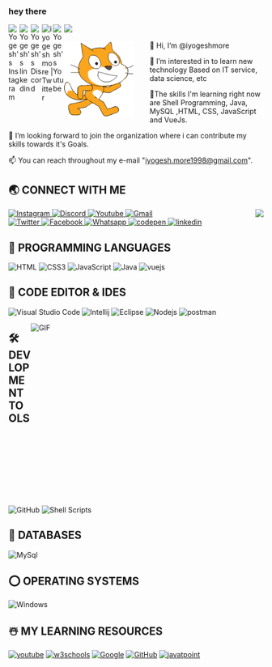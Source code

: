 ### hey there 
<a href="https://instagram.com/ig_yogesh.more?igshid=YmMyMTA2M2Y=">
  <img align="left" alt="Yogesh's Instagram" width="22px" src="https://raw.githubusercontent.com/hussainweb/hussainweb/main/icons/instagram.png" />
</a>
<a href="https://www.linkedin.com/in/yogesh-more-445582253/">
  <img align="left" alt="Yogesh's linkedin" width="22px" src="https://raw.githubusercontent.com/hussainweb/hussainweb/main/icons/linkedin.png" />
</a>
<a href="https://discord.gg/8knnK7aBqs">
  <img align="left" alt="Yogesh's Discord" width="22px" src="https://raw.githubusercontent.com/peterthehan/peterthehan/master/assets/discord.svg" />
</a>
<a href="https://twitter.com/YogeshM84850172">
  <img align="left" alt="iyogeshmore | Twitter" width="22px" src="https://raw.githubusercontent.com/peterthehan/peterthehan/master/assets/twitter.svg" />
</a>
<a href="https://www.youtube.com/channel/UC8aOouBXg_10pTv8FOuz8kw/featured">
  <img align="left" alt="Yogesh's Youtube" width="22px" src="https://raw.githubusercontent.com/peterthehan/peterthehan/master/assets/youtube.svg" />
</a>

![](https://visitor-badge.glitch.me/badge?page_id=iyogeshmore.iyogeshmore)
<br />


 <img align="left" height="150" src="https://raw.githubusercontent.com/hicodersofficial/images/main/giphy%20(2).gif" style="margin-right: 2rem;"/>

👋 Hi, I’m @iyogeshmore

👀 I’m interested in to learn new technology Based on IT service, data science, etc

🌱The skills I'm learning right now are Shell Programming, Java, MySQL ,HTML, CSS, JavaScript and VueJs.

💞️ I’m looking forward to join the organization where i can contribute my skills towards it's Goals.

📫 You can reach throughout my e-mail "iyogesh.more1998@gmail.com".

## 🌏 **CONNECT WITH ME**

<a href="https://github.com/iyogeshmore/github-readme-stats"><img align="right" src="https://github-readme-stats.vercel.app/api/top-langs/?username=iyogeshmore&layout=compact&theme=buefy&hide_border=false"/></a>

   <a href="https://instagram.com/ig_yogesh.more?igshid=YmMyMTA2M2Y="> 
 <img src="https://img.shields.io/badge/Instagram-E4405F?style=for-the-badge&logo=instagram&logoColor=white" title="Instagram"  alt="Instagram"/>
</a>
<a href="https://discord.gg/8knnK7aBqs"> 
    <img src="https://img.shields.io/badge/Discord-7289DA?style=for-the-badge&logo=discord&logoColor=white" title="Discord"  alt="Discord"/>
</a>
<a href="https://www.youtube.com/channel/UC8aOouBXg_10pTv8FOuz8kw/featured"> 
    <img src="https://img.shields.io/badge/YouTube-FF0000?style=for-the-badge&logo=youtube&logoColor=white" title="Youtube"  alt="Youtube"/>
</a>
<a href="mailto:iyogesh.more1998@gmail.com"> 
    <img src="https://img.shields.io/badge/Gmail-D14836?style=for-the-badge&logo=gmail&logoColor=white" title="Gmail"  alt="Gmail"/>
</a> <br />

<a href="https://twitter.com/YogeshM84850172"> 
    <img src="https://img.shields.io/badge/Twitter-1DA1F2?style=for-the-badge&logo=twitter&logoColor=white" title="Twitter"  alt="Twitter"/>
</a>
<a href="https://www.facebook.com/profile.php?id=100005693325416"> 
    <img src="https://img.shields.io/badge/Facebook-%231877F2.svg?style=for-the-badge&logo=Facebook&logoColor=white" title="Facebook"  alt="Facebook"/>
</a>
<a href="https://web.whatsapp.com/8850055197"> 
<img src="https://img.shields.io/badge/WhatsApp-25D366?style=for-the-badge&logo=whatsapp&logoColor=white" title="Whatsapp" alt="Whatsapp"/>
</a>
</a>
<a href="https://codepen.io/yogesh-more-the-bashful"> 
    <img src="https://img.shields.io/badge/codepen-7289DA?style=for-the-badge&logo=codepen&logoColor=white" title="codepen"  alt="codepen"/>
</a>
<a href="[https://linkedin.io/yogesh-more-the-bashful](https://www.linkedin.com/in/yogesh-more-445582253/)"> 
    <img src="https://img.shields.io/badge/linkedin-7289DA?style=for-the-badge&logo=linkedin&logoColor=white" title="linkedin"  alt="linkedin"/>
</a>
<br />

## 🎯 **PROGRAMMING LANGUAGES**

![HTML](https://img.shields.io/badge/HTML5-E34F26?style=for-the-badge&logo=html5&logoColor=white "HTML")
![CSS3](https://img.shields.io/badge/CSS3-1572B6?style=for-the-badge&logo=css3&logoColor=white "CSS")
![JavaScript](https://img.shields.io/badge/JavaScript-F7DF1E?style=for-the-badge&logo=javascript&logoColor=black "JavaScript")
![Java](https://img.shields.io/badge/java-%23ED8B00.svg?style=for-the-badge&logo=java&logoColor=white "Java")
![vuejs](https://img.shields.io/badge/vuejs-98FF98?style=for-the-badge&logo=vuejs&logoColor=white "vuejs")

## 📄 **CODE EDITOR & IDES**

![Visual Studio Code](https://img.shields.io/badge/VS%20Code-0078d7.svg?style=for-the-badge&logo=visual-studio-code&logoColor=white "Visual Studio Code")
![Intellij](https://img.shields.io/badge/IntelliJ_IDEA-000000.svg?style=for-the-badge&logo=intellij-idea&logoColor=white)
![Eclipse](https://img.shields.io/badge/Eclipse-%23FA0F00.svg?style=for-the-badge&logo=eclipse&logoColor=white)
![Nodejs](https://img.shields.io/badge/Node.js-43853D?style=for-the-badge&logo=node.js&logoColor=white "Nodejs")
![postman](https://img.shields.io/badge/Postman-FFA500?style=for-the-badge&logo=postman&logoColor=white%20%22Postman)

 <img align="right" alt="GIF" src="https://github.com/abhisheknaiidu/abhisheknaiidu/blob/master/code.gif?raw=true" width="460" height="360" />

## 🛠️ **DEVLOPMENT TOOLS**

![GitHub](https://img.shields.io/badge/github-%23121011.svg?style=for-the-badge&logo=github&logoColor=white "GitHub")
![Shell Scripts](https://img.shields.io/badge/Shell_Script-121011?style=for-the-badge&logo=gnu-bash&logoColor=white)

## 📅 **DATABASES**

![MySql](https://img.shields.io/badge/MySQL-00000F?style=for-the-badge&logo=mysql&logoColor=white "MySql")

## ⭕ **OPERATING SYSTEMS**

![Windows](https://img.shields.io/badge/Windows-0078D6?style=for-the-badge&logo=windows&logoColor=white)


## ☃️ **MY LEARNING RESOURCES**

[![youtube](https://img.shields.io/badge/YouTube-FF0000?style=for-the-badge&logo=youtube&logoColor=white)][youtube]
[![w3schools](https://img.shields.io/badge/w3schools-gray?style=for-the-badge&logo=w3schools&logoColor=35914c)][w3schools]
[![Google](https://img.shields.io/badge/google-4285F4?style=for-the-badge&logo=google&logoColor=white)][google]
[![GitHub](https://img.shields.io/badge/GitHub-100000?style=for-the-badge&logo=github&logoColor=white)][github]
[![javatpoint](https://img.shields.io/badge/javatpoint-FF0000?style=for-the-badge&logo=javatpoint&logoColor=white)][javatpoint]


[google]: https://www.google.com
[youtube]: https://www.youtube.com/channel/UCeVMnSShP_Iviwkknt83cww
[w3schools]: https://www.w3schools.com/
[github]: https://github.com/iyogeshmore
[javatpoint]: https://www.javatpoint.com/java-tutorial

